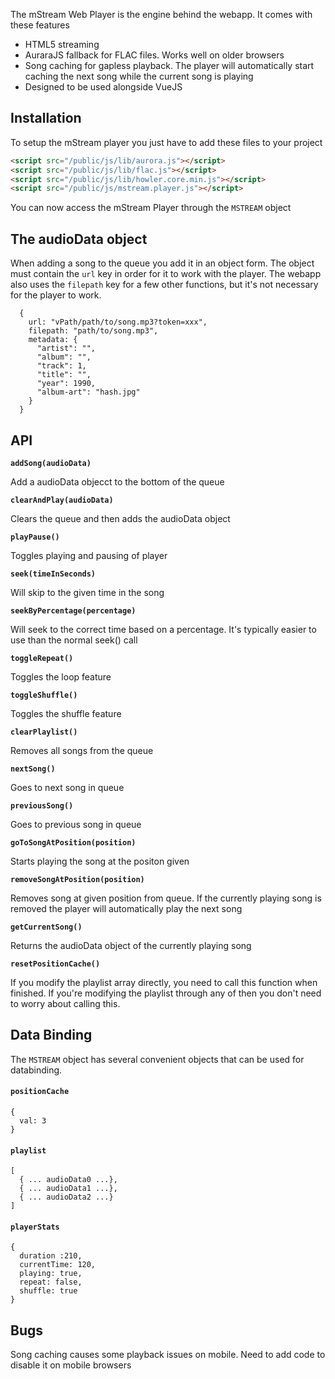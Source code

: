 The mStream Web Player is the engine behind the webapp.  It comes with these features

* HTML5 streaming
* AuraraJS fallback for FLAC files.  Works well on older browsers
* Song caching for gapless playback.  The player will automatically start caching the next song while the current song is playing
* Designed to be used alongside VueJS


## Installation

To setup the mStream player you just have to add these files to your project

```HTML
<script src="/public/js/lib/aurora.js"></script>
<script src="/public/js/lib/flac.js"></script>
<script src="/public/js/lib/howler.core.min.js"></script>
<script src="/public/js/mstream.player.js"></script>
```

You can now access the mStream Player through the `MSTREAM` object

## The audioData object

When adding a song to the queue you add it in an object form. The object must contain the `url` key in order for it to work with the player.  The webapp also uses the `filepath` key for a few other functions, but it's not necessary for the player to work.

```
  {
    url: "vPath/path/to/song.mp3?token=xxx",
    filepath: "path/to/song.mp3",
    metadata: {
      "artist": "",
      "album": "",
      "track": 1,
      "title": "",
      "year": 1990,
      "album-art": "hash.jpg"
    }
  }
```


## API

**`addSong(audioData)`**

Add a audioData objecct to the bottom of the queue

**`clearAndPlay(audioData)`**

Clears the queue and then adds the audioData object

**`playPause()`**

Toggles playing and pausing of player

**`seek(timeInSeconds)`**

Will skip to the given time in the song

**`seekByPercentage(percentage)`**

Will seek to the correct time based on a percentage.  It's typically easier to use than the normal seek() call

**`toggleRepeat()`**

Toggles the loop feature

**`toggleShuffle()`**

Toggles the shuffle feature

**`clearPlaylist()`**

Removes all songs from the queue

**`nextSong()`**

Goes to next song in queue

**`previousSong()`**

Goes to previous song in queue

**`goToSongAtPosition(position)`**

Starts playing the song at the positon given

**`removeSongAtPosition(position)`**

Removes song at given position from queue.  If the currently playing song is removed the player  will automatically play the next song

**`getCurrentSong()`**

Returns the audioData object of the currently playing song

**`resetPositionCache()`**

If you modify the playlist array directly, you need to call this function when finished.  If you're modifying the playlist through any of then you don't need to worry about calling this.


## Data Binding
The `MSTREAM` object has several convenient objects  that can be used for databinding.

#### `positionCache`

```
{
  val: 3
}
```

#### `playlist`

```
[
  { ... audioData0 ...},
  { ... audioData1 ...},
  { ... audioData2 ...}
]
```

#### `playerStats`

```
{
  duration :210,
  currentTime: 120,
  playing: true,
  repeat: false,
  shuffle: true
}
```

## Bugs

Song caching causes some playback issues on mobile.  Need to add code to disable it on mobile browsers
